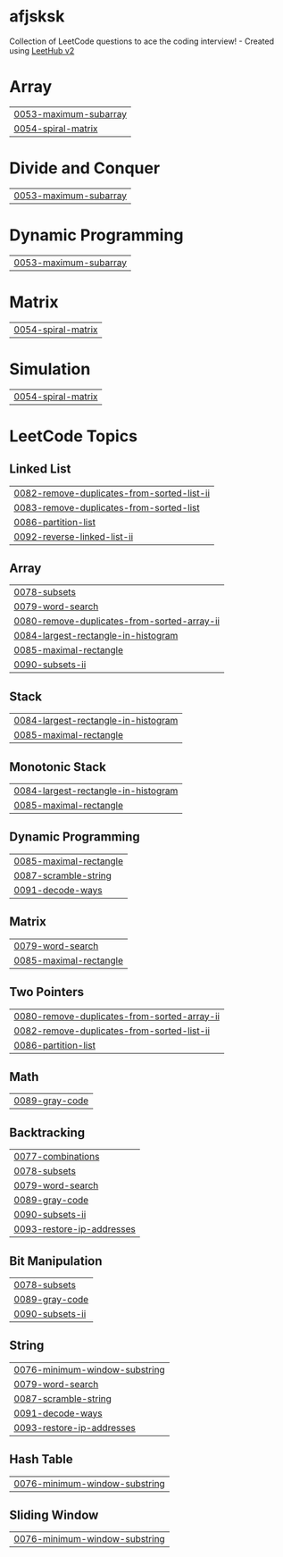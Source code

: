 # afjsksk
Collection of LeetCode questions to ace the coding interview! - Created using [LeetHub v2](https://github.com/arunbhardwaj/LeetHub-2.0)


# Array
|  |
| ------- |
| [0053-maximum-subarray](https://github.com/octavvia/afjsksk/tree/master/0053-maximum-subarray) |
| [0054-spiral-matrix](https://github.com/octavvia/afjsksk/tree/master/0054-spiral-matrix) |
# Divide and Conquer
|  |
| ------- |
| [0053-maximum-subarray](https://github.com/octavvia/afjsksk/tree/master/0053-maximum-subarray) |
# Dynamic Programming
|  |
| ------- |
| [0053-maximum-subarray](https://github.com/octavvia/afjsksk/tree/master/0053-maximum-subarray) |
# Matrix
|  |
| ------- |
| [0054-spiral-matrix](https://github.com/octavvia/afjsksk/tree/master/0054-spiral-matrix) |
# Simulation
|  |
| ------- |
| [0054-spiral-matrix](https://github.com/octavvia/afjsksk/tree/master/0054-spiral-matrix) |
<!---LeetCode Topics Start-->
# LeetCode Topics
## Linked List
|  |
| ------- |
| [0082-remove-duplicates-from-sorted-list-ii](https://github.com/octavvia/afjsksk/tree/master/0082-remove-duplicates-from-sorted-list-ii) |
| [0083-remove-duplicates-from-sorted-list](https://github.com/octavvia/afjsksk/tree/master/0083-remove-duplicates-from-sorted-list) |
| [0086-partition-list](https://github.com/octavvia/afjsksk/tree/master/0086-partition-list) |
| [0092-reverse-linked-list-ii](https://github.com/octavvia/afjsksk/tree/master/0092-reverse-linked-list-ii) |
## Array
|  |
| ------- |
| [0078-subsets](https://github.com/octavvia/afjsksk/tree/master/0078-subsets) |
| [0079-word-search](https://github.com/octavvia/afjsksk/tree/master/0079-word-search) |
| [0080-remove-duplicates-from-sorted-array-ii](https://github.com/octavvia/afjsksk/tree/master/0080-remove-duplicates-from-sorted-array-ii) |
| [0084-largest-rectangle-in-histogram](https://github.com/octavvia/afjsksk/tree/master/0084-largest-rectangle-in-histogram) |
| [0085-maximal-rectangle](https://github.com/octavvia/afjsksk/tree/master/0085-maximal-rectangle) |
| [0090-subsets-ii](https://github.com/octavvia/afjsksk/tree/master/0090-subsets-ii) |
## Stack
|  |
| ------- |
| [0084-largest-rectangle-in-histogram](https://github.com/octavvia/afjsksk/tree/master/0084-largest-rectangle-in-histogram) |
| [0085-maximal-rectangle](https://github.com/octavvia/afjsksk/tree/master/0085-maximal-rectangle) |
## Monotonic Stack
|  |
| ------- |
| [0084-largest-rectangle-in-histogram](https://github.com/octavvia/afjsksk/tree/master/0084-largest-rectangle-in-histogram) |
| [0085-maximal-rectangle](https://github.com/octavvia/afjsksk/tree/master/0085-maximal-rectangle) |
## Dynamic Programming
|  |
| ------- |
| [0085-maximal-rectangle](https://github.com/octavvia/afjsksk/tree/master/0085-maximal-rectangle) |
| [0087-scramble-string](https://github.com/octavvia/afjsksk/tree/master/0087-scramble-string) |
| [0091-decode-ways](https://github.com/octavvia/afjsksk/tree/master/0091-decode-ways) |
## Matrix
|  |
| ------- |
| [0079-word-search](https://github.com/octavvia/afjsksk/tree/master/0079-word-search) |
| [0085-maximal-rectangle](https://github.com/octavvia/afjsksk/tree/master/0085-maximal-rectangle) |
## Two Pointers
|  |
| ------- |
| [0080-remove-duplicates-from-sorted-array-ii](https://github.com/octavvia/afjsksk/tree/master/0080-remove-duplicates-from-sorted-array-ii) |
| [0082-remove-duplicates-from-sorted-list-ii](https://github.com/octavvia/afjsksk/tree/master/0082-remove-duplicates-from-sorted-list-ii) |
| [0086-partition-list](https://github.com/octavvia/afjsksk/tree/master/0086-partition-list) |
## Math
|  |
| ------- |
| [0089-gray-code](https://github.com/octavvia/afjsksk/tree/master/0089-gray-code) |
## Backtracking
|  |
| ------- |
| [0077-combinations](https://github.com/octavvia/afjsksk/tree/master/0077-combinations) |
| [0078-subsets](https://github.com/octavvia/afjsksk/tree/master/0078-subsets) |
| [0079-word-search](https://github.com/octavvia/afjsksk/tree/master/0079-word-search) |
| [0089-gray-code](https://github.com/octavvia/afjsksk/tree/master/0089-gray-code) |
| [0090-subsets-ii](https://github.com/octavvia/afjsksk/tree/master/0090-subsets-ii) |
| [0093-restore-ip-addresses](https://github.com/octavvia/afjsksk/tree/master/0093-restore-ip-addresses) |
## Bit Manipulation
|  |
| ------- |
| [0078-subsets](https://github.com/octavvia/afjsksk/tree/master/0078-subsets) |
| [0089-gray-code](https://github.com/octavvia/afjsksk/tree/master/0089-gray-code) |
| [0090-subsets-ii](https://github.com/octavvia/afjsksk/tree/master/0090-subsets-ii) |
## String
|  |
| ------- |
| [0076-minimum-window-substring](https://github.com/octavvia/afjsksk/tree/master/0076-minimum-window-substring) |
| [0079-word-search](https://github.com/octavvia/afjsksk/tree/master/0079-word-search) |
| [0087-scramble-string](https://github.com/octavvia/afjsksk/tree/master/0087-scramble-string) |
| [0091-decode-ways](https://github.com/octavvia/afjsksk/tree/master/0091-decode-ways) |
| [0093-restore-ip-addresses](https://github.com/octavvia/afjsksk/tree/master/0093-restore-ip-addresses) |
## Hash Table
|  |
| ------- |
| [0076-minimum-window-substring](https://github.com/octavvia/afjsksk/tree/master/0076-minimum-window-substring) |
## Sliding Window
|  |
| ------- |
| [0076-minimum-window-substring](https://github.com/octavvia/afjsksk/tree/master/0076-minimum-window-substring) |
<!---LeetCode Topics End-->